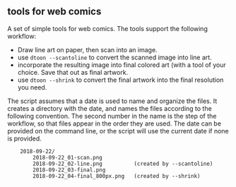 ## tools for web comics

A set of simple tools for web comics. The tools support the following workflow:

- Draw line art on paper, then scan into an image.
- use `dtoon --scantoline` to convert the scanned image into line art.
- incorporate the resulting image into final colored art (with a tool of your
  choice. Save that out as final artwork.
- use `dtoon --shrink` to convert the final artwork into the final resolution
  you need.

The script assumes that a date is used to name and organize the files.
It creates a directory with the date, and names the files according to
the following convention. The second number in the name is the step of the
workflow, so that files appear in the order they are used. The date can be
provided on the command line, or the script will use the current date if none is
provided.

```
    2018-09-22/
        2018-09-22_01-scan.png
        2018-09-22_02-line.png          (created by --scantoline)
        2018-09-22_03-final.png
        2018-09-22_04-final_800px.png   (created by --shrink)
```
